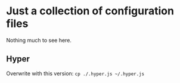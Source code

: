 # Just a collection of configuration files

Nothing much to see here.

## Hyper

Overwrite with this version: `cp ./.hyper.js ~/.hyper.js`